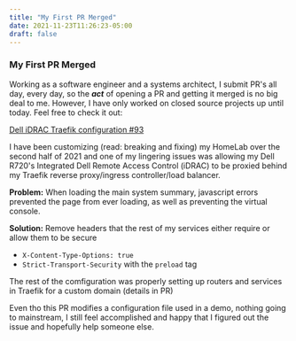 ```yaml
---
title: "My First PR Merged"
date: 2021-11-23T11:26:23-05:00
draft: false
---
```


### My First PR Merged

Working as a software engineer and a systems architect, I submit PR's all day, every day, so the ***act*** of opening a PR and getting it merged is no big deal to me.  However, I have only worked on closed source projects up until today.  Feel free to check it out:

[Dell iDRAC Traefik configuration #93](https://github.com/techno-tim/techno-tim.github.io/pull/93)

I have been customizing (read: breaking and fixing) my HomeLab over the second half of 2021 and one of my lingering issues was allowing my Dell R720's Integrated Dell Remote Access Control (iDRAC) to be proxied behind my Traefik reverse proxy/ingress controller/load balancer.  

**Problem:** When loading the main system summary, javascript errors prevented the page from ever loading, as well as preventing the virtual console.

**Solution:** Remove headers that the rest of my services either require or allow them to be secure

- `X-Content-Type-Options: true`
- `Strict-Transport-Security` with the `preload` tag

The rest of the comfiguration was properly setting up routers and services in Traefik for a custom domain (details in PR)

Even tho this PR modifies a configuration file used in a demo, nothing going to mainstream, I still feel accomplished and happy that I figured out the issue and hopefully help someone else.